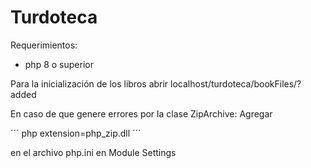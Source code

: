 # Turdoteca

Requerimientos:
- php 8 o superior

Para la inicialización de los libros abrir localhost/turdoteca/bookFiles/?added

En caso de que genere errores por la clase ZipArchive:
Agregar

´´´
php
extension=php_zip.dll
´´´

en el archivo php.ini en Module Settings
